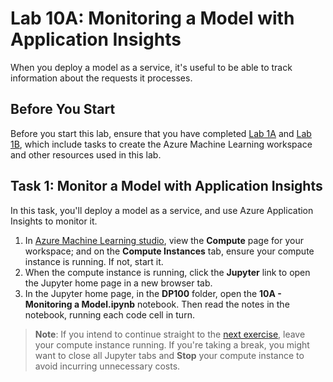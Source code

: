 # Lab 10A: Monitoring a Model with Application Insights

When you deploy a model as a service, it's useful to be able to track information about the requests it processes.

## Before You Start

Before you start this lab, ensure that you have completed [Lab 1A](Lab01A.md) and [Lab 1B](Lab01B.md), which include tasks to create the Azure Machine Learning workspace and other resources used in this lab.

## Task 1: Monitor a Model with Application Insights

In this task, you'll deploy a model as a service, and use Azure Application Insights to  monitor it.

1. In [Azure Machine Learning studio](https://ml.azure.com), view the **Compute** page for your workspace; and on the **Compute Instances** tab, ensure your compute instance is running. If not, start it.
2. When the compute instance is running, click the **Jupyter** link to open the Jupyter home page in a new browser tab.
3. In the Jupyter home page, in the **DP100** folder, open the **10A - Monitoring a Model.ipynb** notebook. Then read the notes in the notebook, running each code cell in turn.

> **Note**: If you intend to continue straight to the [next exercise](Lab010B.md), leave your compute instance running. If you're taking a break, you might want to close all Jupyter tabs and **Stop** your compute instance to avoid incurring unnecessary costs.
